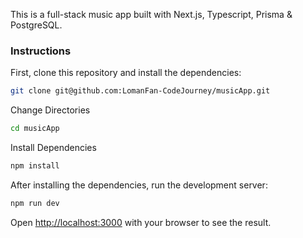 This is a full-stack music app built with Next.js, Typescript, Prisma & PostgreSQL. 

### Instructions

First, clone this repository and install the dependencies:

```bash
git clone git@github.com:LomanFan-CodeJourney/musicApp.git
```

Change Directories

```bash
cd musicApp
```

Install Dependencies

```bash
npm install
```

After installing the dependencies, run the development server:

```bash
npm run dev
```

Open [http://localhost:3000](http://localhost:3000) with your browser to see the result. 
